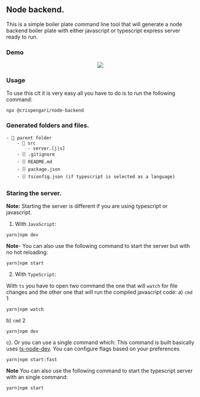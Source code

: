 ## Node backend.

This is a simple boiler plate command line tool that will generate a node backend boiler plate with either javascript or typescript express server ready to run.

### Demo

<p align="center">
<img src="https://github.com/CrispenGari/nodejs-backend/blob/main/bandicam%202021-08-21%2000-21-41-286.jpg"/>
</p>

### Usage

To use this clt it is very easy all you have to do is to run the following command:

```
npx @crispengari/node-backend
```

### Generated folders and files.

```
- 📁 parent folder
    - 📁 src
        - server.[j|s]
    - 🗄 .gitignore
    - 🗄 README.md
    - 🗄 package.json
    - 🗄 tsconfig.json (if typescript is selected as a language)
```

### Staring the server.

**Note:** Starting the server is different if you are using typescript or javascript.

1. With `JavaScript`:

```
yarn|npm dev
```

**Note**- You can also use the following command to start the server but with no hot reloading:

```
yarn|npm start
```

2. With `TypeScript`:

With `ts` you have to open two command the one that will `watch` for file changes and the other one that will run the compiled javascript code:
a) `cmd` 1

```
yarn|npm watch
```

b) `cmd` 2

```
yarn|npm dev
```

c). Or you can use a single command which:
This command is built basically uses [ts-node-dev](https://www.npmjs.com/package/ts-node-dev). You can configure flags based on your preferences

```
yarn|npm start:fast
```

**Note** You can also use the following command to start the typescript server with an single command:

```
yarn|npm start
```

